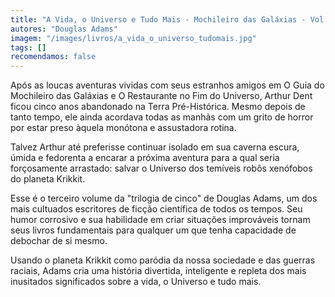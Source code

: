 ```yaml
---
title: "A Vida, o Universo e Tudo Mais - Mochileiro das Galáxias - Vol. 3"
autores: "Douglas Adams"
imagem: "/images/livros/a_vida_o_universo_tudomais.jpg"
tags: []
recomendamos: false
---
```


Após as loucas aventuras vividas com seus estranhos amigos em O Guia do Mochileiro das Galáxias e O Restaurante no Fim do Universo, Arthur Dent ficou cinco anos abandonado na Terra Pré-Histórica. Mesmo depois de tanto tempo, ele ainda acordava todas as manhãs com um grito de horror por estar preso àquela monótona e assustadora rotina.

Talvez Arthur até preferisse continuar isolado em sua caverna escura, úmida e fedorenta a encarar a próxima aventura para a qual seria forçosamente arrastado: salvar o Universo dos temíveis robôs xenófobos do planeta Krikkit.

Esse é o terceiro volume da "trilogia de cinco" de Douglas Adams, um dos mais cultuados escritores de ficção científica de todos os tempos. Seu humor corrosivo e sua habilidade em criar situações improváveis tornam seus livros fundamentais para qualquer um que tenha capacidade de debochar de si mesmo.

Usando o planeta Krikkit como paródia da nossa sociedade e das guerras raciais, Adams cria uma história divertida, inteligente e repleta dos mais inusitados significados sobre a vida, o Universo e tudo mais.
